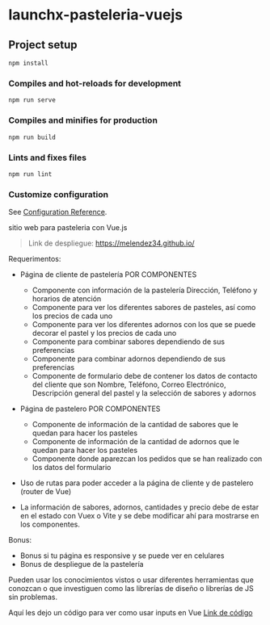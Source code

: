 # launchx-pasteleria-vuejs

## Project setup

```
npm install
```

### Compiles and hot-reloads for development

```
npm run serve
```

### Compiles and minifies for production

```
npm run build
```

### Lints and fixes files

```
npm run lint
```

### Customize configuration

See [Configuration Reference](https://cli.vuejs.org/config/).

sitio web para pasteleria con Vue.js

> Link de despliegue: <https://melendez34.github.io/>

Requerimentos:

- Página de cliente de pastelería POR COMPONENTES

  - Componente con información de la pastelería Dirección, Teléfono y horarios de atención
  - Componente para ver los diferentes sabores de pasteles, así como los precios de cada uno
  - Componente para ver los diferentes adornos con los que se puede decorar el pastel y los precios de cada uno
  - Componente para combinar sabores dependiendo de sus preferencias
  - Componente para combinar adornos dependiendo de sus preferencias
  - Componente de formulario debe de contener los datos de contacto del cliente que son Nombre, Teléfono, Correo Electrónico, Descripción general del pastel y la selección de sabores y adornos

- Página de pastelero POR COMPONENTES
  - Componente de información de la cantidad de sabores que le quedan para hacer los pasteles
  - Componente de información de la cantidad de adornos que le quedan para hacer los pasteles
  - Componente donde aparezcan los pedidos que se han realizado con los datos del formulario
- Uso de rutas para poder acceder a la página de cliente y de pastelero (router de Vue)
- La información de sabores, adornos, cantidades y precio debe de estar en el estado con Vuex o Vite y se debe modificar ahí para mostrarse en los componentes.

Bonus:

- Bonus si tu página es responsive y se puede ver en celulares
- Bonus de despliegue de la pastelería

Pueden usar los conocimientos vistos o usar diferentes herramientas que conozcan o que investiguen como las librerías de diseño o librerías de JS sin problemas.

Aquí les dejo un código para ver como usar inputs en Vue [Link de código](../programas/VUEX/components/ColorCode.vue)
